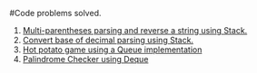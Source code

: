 #Code problems solved.
  1.  [Multi-parentheses parsing and reverse a string using Stack.](https://github.com/shahrukhx01/LeetCode/blob/master/Algorithms%20and%20DS%20Book/8.%20Stack.ipynb) 
  2.  [Convert base of decimal parsing using Stack.](https://github.com/shahrukhx01/LeetCode/blob/master/Algorithms%20and%20DS%20Book/2.%20Binary%20Conversion-%20Stack.ipynb)
 3. [Hot potato game using a Queue implementation](https://github.com/shahrukhx01/LeetCode/blob/master/Algorithms%20and%20DS%20Book/5.%20Queue%20-%20Hot%20Potato.ipynb)
 4. [Palindrome Checker using Deque](https://github.com/shahrukhx01/LeetCode/blob/master/Algorithms%20and%20DS%20Book/5.%20Queue%20-%20Hot%20Potato.ipynb)
